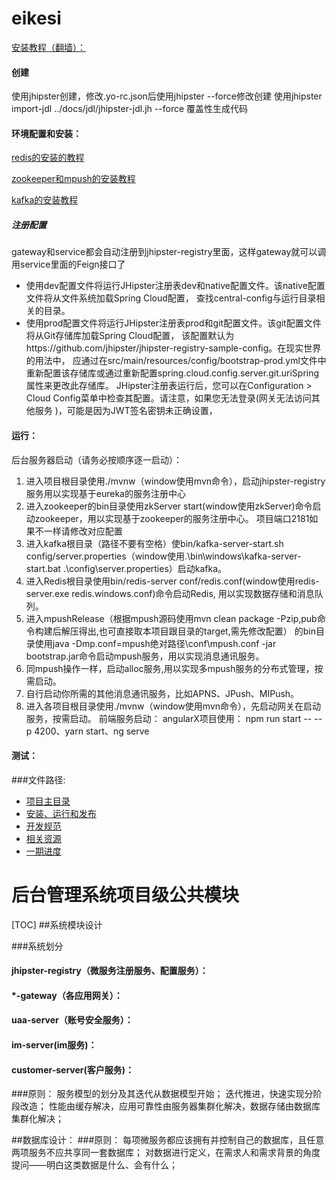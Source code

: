 
# eikesi
[安装教程（翻墙）：](http://www.jhipster.tech/)
#### 创建
使用jhipster创建，修改.yo-rc.json后使用jhipster --force修改创建
使用jhipster import-jdl ../docs/jdl/jhipster-jdl.jh --force 覆盖性生成代码

#### 环境配置和安装：
[redis的安装的教程](http://www.runoob.com/redis/redis-install.html)

[zookeeper和mpush的安装教程](https://github.com/mywiki/mpush-doc/blob/master/3%E5%AE%89%E8%A3%85zookeeper.md)

[kafka的安装教程](https://blog.csdn.net/tianmanchn/article/details/78943147)
##### 注册配置
gateway和service都会自动注册到jhipster-registry里面，这样gateway就可以调用service里面的Feign接口了
- 使用dev配置文件将运行JHipster注册表dev和native配置文件。该native配置文件将从文件系统加载Spring Cloud配置，
查找central-config与运行目录相关的目录。
- 使用prod配置文件将运行JHipster注册表prod和git配置文件。该git配置文件将从Git存储库加载Spring Cloud配置，
该配置默认为https://github.com/jhipster/jhipster-registry-sample-config。在现实世界的用法中，
应通过在src/main/resources/config/bootstrap-prod.yml文件中重新配置该存储库或通过重新配置spring.cloud.config.server.git.uriSpring
属性来更改此存储库。
JHipster注册表运行后，您可以在Configuration > Cloud Config菜单中检查其配置。请注意，如果您无法登录(网关无法访问其他服务 )，可能是因为JWT签名密钥未正确设置，

#### 运行：
后台服务器启动（请务必按顺序逐一启动）：
1. 进入项目根目录使用./mvnw（window使用mvn命令），启动jhipster-registry服务用以实现基于eureka的服务注册中心
1. 进入zookeeper的bin目录使用zkServer start(window使用zkServer)命令启动zookeeper，用以实现基于zookeeper的服务注册中心。
项目端口2181如果不一样请修改对应配置
1. 进入kafka根目录（路径不要有空格）使bin/kafka-server-start.sh config/server.properties（window使用.\bin\windows\kafka-server-start.bat .\config\server.properties）启动kafka。
1. 进入Redis根目录使用bin/redis-server conf/redis.conf(window使用redis-server.exe redis.windows.conf)命令启动Redis,
用以实现数据存储和消息队列。
1. 进入mpushRelease（根据mpush源码使用mvn clean package -Pzip,pub命令构建后解压得出,也可直接取本项目跟目录的target,需先修改配置）
的bin目录使用java -Dmp.conf=mpush绝对路径\conf\mpush.conf -jar bootstrap.jar命令启动mpush服务，用以实现消息通讯服务。
1. 同mpush操作一样，启动alloc服务,用以实现多mpush服务的分布式管理，按需启动。
1. 自行启动你所需的其他消息通讯服务，比如APNS、JPush、MIPush。
1. 进入各项目根目录使用./mvnw（window使用mvn命令），先启动网关在启动服务，按需启动。
前端服务启动：
    angularX项目使用：
        npm run start -- --p 4200、yarn start、ng serve
#### 测试：

###文件路径:
 - [项目主目录](  ../../README.md)
 - [安装、运行和发布](docs/Setup.md)
 - [开发规范](docs/Style.md)
 - [相关资源](docs/Resource.md)
 - [一期进度](docs/Schedule1.md)
 

后台管理系统项目级公共模块
======
[TOC]
##系统模块设计

###系统划分
#### jhipster-registry（微服务注册服务、配置服务）：

#### *-gateway（各应用网关）：

#### uaa-server（账号安全服务）：

#### im-server(im服务)：

#### customer-server(客户服务)：

###原则：
    服务模型的划分及其迭代从数据模型开始；
    迭代推进，快速实现分阶段改造；
    性能由缓存解决，应用可靠性由服务器集群化解决，数据存储由数据库集群化解决；
    
##数据库设计：
###原则：
    每项微服务都应该拥有并控制自己的数据库，且任意两项服务不应共享同一套数据库；
    对数据进行定义，在需求人和需求背景的角度提问——明白这类数据是什么、会有什么；